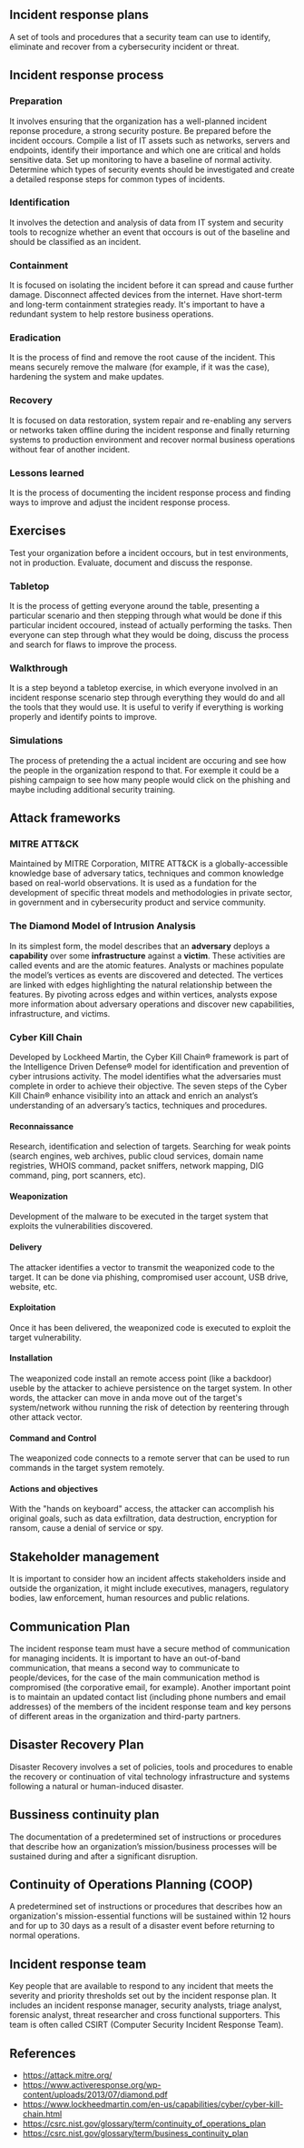 ## Incident response plans
A set of tools and procedures that a security team can use to identify, eliminate and recover from a cybersecurity incident or threat.
## Incident response process 
### Preparation
It involves ensuring that the organization has a well-planned incident reponse procedure, a strong security posture. Be prepared before the incident occours. Compile a list of IT assets such as networks, servers and endpoints, identify their importance and which one are critical and holds sensitive data. Set up monitoring to have a baseline of normal activity. Determine which types of security events should be investigated and create a detailed response steps for common types of incidents.
### Identification
It involves the detection and analysis of data from IT system and security tools to recognize whether an event that occours is out of the baseline and should be classified as an incident.
### Containment
It is focused on isolating the incident before it can spread and cause further damage. Disconnect affected devices from the internet. Have short-term and long-term containment strategies ready. It's important to have a redundant system to help restore business operations.
### Eradication
It is the process of find and remove the root cause of the incident. This means securely remove the malware (for example, if it was the case), hardening the system and make updates.
### Recovery
It is focused on data restoration, system repair and re-enabling any servers or networks taken offline during the incident response and finally returning systems to production environment and recover normal business operations without fear of another incident.
### Lessons learned
It is the process of documenting the incident response process and finding ways to improve and adjust the incident response process.

## Exercises
Test your organization before a incident occours, but in test environments, not in production. Evaluate, document and discuss the response.
### Tabletop
It is the process of getting everyone around the table, presenting a particular scenario and then stepping through what would be done if this particular incident occoured, instead of actually performing the tasks. Then everyone can step through what they would be doing, discuss the process and search for flaws to improve the process.
### Walkthrough
It is a step beyond a tabletop exercise, in which everyone involved in an incident response scenario step through everything they would do and all the tools that they would use. It is useful to verify if everything is working properly and identify points to improve.
### Simulations
The process of pretending the a actual incident are occuring and see how the people in the organization respond to that. For exemple it could be a pishing campaign to see how many people would click on the phishing and maybe including additional security training.


## Attack frameworks
### MITRE ATT&CK
Maintained by MITRE Corporation, MITRE ATT&CK is a globally-accessible knowledge base of adversary tatics, techniques and common knowledge based on real-world observations. It is used as a fundation for the development of specific threat models and methodologies in private sector, in government and in cybersecurity product and service community.
### The Diamond Model of Intrusion Analysis
In its simplest form, the model describes that an **adversary** deploys a **capability** over some **infrastructure** against a **victim**. These activities are called events and are the atomic features. Analysts or machines populate the model’s vertices as events are discovered and detected. The vertices are linked with edges highlighting the natural relationship between the features. By pivoting across edges and within vertices, analysts expose more information about adversary operations and discover new capabilities, infrastructure, and victims.
### Cyber Kill Chain
Developed by Lockheed Martin, the Cyber Kill Chain® framework is part of the Intelligence Driven Defense® model for identification and prevention of cyber intrusions activity. The model identifies what the adversaries must complete in order to achieve their objective. The seven steps of the Cyber Kill Chain® enhance visibility into an attack and enrich an analyst’s understanding of an adversary’s tactics, techniques and procedures.
#### Reconnaissance
Research, identification and selection of targets. Searching for weak points (search engines, web archives, public cloud services, domain name registries, WHOIS command, packet sniffers, network mapping, DIG command, ping, port scanners, etc).
#### Weaponization
Development of the malware to be executed in the target system that exploits the vulnerabilities discovered.
#### Delivery
The attacker identifies a vector to transmit the weaponized code to the target. It can be done via phishing, compromised user account, USB drive, website, etc.
#### Exploitation
Once it has been delivered, the weaponized code is executed to exploit the target vulnerability.
#### Installation
The weaponized code install an remote access point (like a backdoor) useble by the attacker to achieve persistence on the target system. In other words, the attacker can move in anda move out of the target's system/network withou running the risk of detection by reentering through other attack vector.
#### Command and Control
The weaponized code connects to a remote server that can be used to run commands in the target system remotely.
#### Actions and objectives
With the "hands on keyboard" access, the attacker can accomplish his original goals, such as data exfiltration, data destruction, encryption for ransom, cause a denial of service or spy.

## Stakeholder management
It is important to consider how an incident affects stakeholders inside and outside the organization, it might include executives, managers, regulatory bodies, law enforcement, human resources and public relations. 

## Communication Plan
The incident response team must have a secure method of communication for managing incidents. It is important to have an out-of-band communication, that means a second way to communicate to people/devices, for the case of the main communication method is compromised (the corporative email, for example). Another important point is to maintain an updated contact list (including phone numbers and email addresses) of the members of the incident response team and key persons of different areas in the organization and third-party partners.

## Disaster Recovery Plan
Disaster Recovery involves a set of policies, tools and procedures to enable the recovery or continuation of vital technology infrastructure and systems following a natural or human-induced disaster.
## Bussiness continuity plan
The documentation of a predetermined set of instructions or procedures that describe how an organization’s mission/business processes will be sustained during and after a significant disruption.
## Continuity of Operations Planning (COOP)
A predetermined set of instructions or procedures that describes how an organization's mission-essential functions will be sustained within 12 hours and for up to 30 days as a result of a disaster event before returning to normal operations.
## Incident response team
Key people that are available to respond to any incident that meets the severity and priority thresholds set out by the incident response plan. It includes an incident response manager, security analysts, triage analyst, forensic analyst, threat researcher and cross functional supporters. This team is often called CSIRT (Computer Security Incident Response Team).

## References
- https://attack.mitre.org/
- https://www.activeresponse.org/wp-content/uploads/2013/07/diamond.pdf
- https://www.lockheedmartin.com/en-us/capabilities/cyber/cyber-kill-chain.html
- https://csrc.nist.gov/glossary/term/continuity_of_operations_plan
- https://csrc.nist.gov/glossary/term/business_continuity_plan
